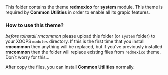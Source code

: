 This folder contains the theme __redmexico__ for __system__ module. This theme is required by __Common Utilities__ in order to enable all its grapic features.

### How to use this theme?

_before toinstall rmcommon_ please upload this folder (or `system` folder) to your XOOPS `modules` directory. If this is the first time that you install __rmcommon__ then anything will be replaced, but if you've previously installed __rmcommon__ then the folder will replace existing files from `redmexico` theme. Don`t worry for this... 

After copy the files, you can install __Common Utilities__ normally.